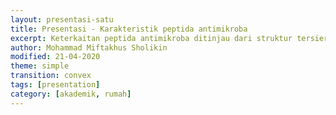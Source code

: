 ```yaml
---
layout: presentasi-satu
title: Presentasi - Karakteristik peptida antimikroba
excerpt: Keterkaitan peptida antimikroba ditinjau dari struktur tersier dan sekuen asam amino terhadap aktivitas antibakteri, antifungi, dan antiviral berdasarkan analisis PCA (Principal Component Analysis)
author: Mohammad Miftakhus Sholikin
modified: 21-04-2020
theme: simple
transition: convex
tags: [presentation]
category: [akademik, rumah]
---
```




<section
  data-markdown
  data-transition = "zoom"
  id = sampul>
  <script>
  <h3><a href = "{{ site.github.url }}/laman/akademik/">The Pattern of Association of Amino Acids from Insect Antimicrobial Peptides with Antimicrobial Activity: The PCA Approach</a></h3>
  <img src={{ site.github.url }}/images/postingan/2020-04-21-presentasi-peptida-antimikroba.svg width="375" height="375">
  </script>
</section>


<section
  data-markdown
  data-transition = "slide-in fade-out">
  <script>
  <h4>Mohammad Miftakhus Sholikin<sup>1,2</sup>, Anuraga Jayanegara<sup>2,4</sup>, Aris Tri Wahyudi<sup>3</sup> and Nahrowi<sup>4</sup></h4>
  
  <br>
  <small>1. Graduate School of Nutrition and Feed Science, Faculty of Animal Science, IPB University, Bogor, Indonesia</small>
  <small>2. Animal Feed and Nutrition Modelling Research Group, Department of Nutrition and Feed Technology, Faculty of Animal Science, IPB University, Bogor, Indonesia</small>
  <small>3. Department Biology, Faculty of Mathematics and Natural Sciences, IPB University, Bogor, Indonesia</small>
  <small>4. Department of Nutrition and Feed Technology, Faculty of Animal Science, IPB University, Bogor, Indonesia</small>
  
  <small>Kembali ke <a href="#/sampul">sampul</a> atau <a href="{{ site.github.url }}/laman/akademik/">akademik</a> bisa juga <a href="{{ site.github.url }}/akademik/rumah/presentasi-peptida-antimikroba/?print-pdf#/sampul">print pdf</a></small>
  </script>
</section>


<section
  data-markdown 
  data-transition = "fade-in slide-out">
  <script>
	This study aims to identify the pattern between amino acids of antimicrobial peptides (AMPs) against various microbial types and also find the type of AMPs that has the major role of inhibition. The 	database compiled from 55 papers on AMPs from insects that have a minimal inhibitory concentration (MIC), every experiment used pathogenic microbes. Then, data were analyzed using the principal component analysis (PCA). The PCA produced 29 dimensions with the presentation value of the variants (PC1 and PC2) 24.1% and 8.6%, respectively.

  <small>Kembali ke <a href = "#/sampul">sampul</a> atau <a href = "{{ site.github.url }}/laman/akademik/">akademik</a></small>
  </script>
</section>


<section
  data-markdown
  data-transition = "fade-in slide-out">
  <script>
	__Quadrant I__, there is inhibition of yeasts and gram-negative bacteria that are influenced by molecular weights and amino acids (Cysteine, Aspartic acid, Histidine, Leucine, Asparagine, Arginine, Serine, and Tyrosine), cysteine-rich peptides are a type of AMPs included in this quadrant. 
	__Quadrant II__, amino acids (Alanine, Glutamic acid, Phenylalanine, Lysine, Glycine, Isoleucine, Glutamine, Methionine, Threonine, and Valine) dont have a close relationship with microbial inhibition variables, glycine-rich polypeptides and alpha-helical categorized in quadrant II. 

  <small>Kembali ke <a href = "#/sampul">sampul</a> atau <a href = "{{ site.github.url }}/laman/akademik/">akademik</a></small>
  </script>
</section>


<section
  data-markdown
  data-transition = "fade-in slide-out">
  <script>
	__Quadrant III__, AMPs against inhibition of gram-negative bacteria, other types of AMPs included in quadrant III.
	__Quadrant IV__, fungi inhibition has an association with amino acids (L-tert-leucine, L-ornithine, Proline, Trans-4-hydroxy-L-proline, and Pyroglutamic acid). Proline-rich peptides included in quadrant IV. Cysteine-rich peptides have a major role, that can inhibit gram-negative and fungal bacteria, as an important amino acid is cysteine.

  <small>Kembali ke <a href = "#/sampul">sampul</a> atau <a href = "{{ site.github.url }}/laman/akademik/">akademik</a></small>
  </script>
</section>


<section
  data-markdown
  data-transition-speed = "fast">
  <script>
  Presentasi ini dibuat menggunakan [Reveal.js Demo Website](https://lab.hakim.se/reveal-js/#/)

  <small>Kembali ke <a href = "#/sampul">sampul</a> atau <a href = "{{ site.github.url }}/laman/akademik/">akademik</a></small>
  </script>
</section>
